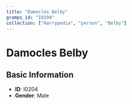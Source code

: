```yaml
---
title: "Damocles Belby"
gramps_id: "I0204"
collection: ["Harrypedia", "person", "Belby"]
---
```


# Damocles Belby

## Basic Information

- **ID**: I0204
- **Gender**: Male

